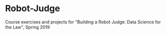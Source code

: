 # Robot-Judge
Course exercises and projects for "Building a Robot Judge: Data Science for the Law", Spring 2019
